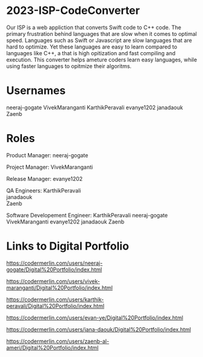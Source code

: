 # 2023-ISP-CodeConverter

Our ISP is a web appliction that converts Swift code to C++ code. The primary frustration behind languages that are slow when it comes to optimal speed. Languages such as Swift or Javascript are slow languages that are hard to optimize. Yet these languages are easy to learn compared to languages like C++, a  that is high opitization and fast compiling and execution. This converter helps ameture coders learn easy languages, while using faster languages to opitmize their algoritms. 

# Usernames

neeraj-gogate
VivekMaranganti
KarthikPeravali
evanye1202
janadaouk
Zaenb

# Roles

Product Manager:
neeraj-gogate

Project Manager:
VivekMaranganti

Release Manager:
evanye1202

QA Engineers:
KarthikPeravali\
janadaouk\
Zaenb

Software Developement Engineer:
KarthikPeravali
neeraj-gogate
VivekMaranganti
evanye1202
janadaouk
Zaenb


# Links to Digital Portfolio

https://codermerlin.com/users/neeraj-gogate/Digital%20Portfolio/index.html

https://codermerlin.com/users/vivek-maranganti/Digital%20Portfolio/index.html

https://codermerlin.com/users/karthik-peravali/Digital%20Portfolio/index.html

https://codermerlin.com/users/evan-ye/Digital%20Portfolio/index.html

https://codermerlin.com/users/jana-daouk/Digital%20Portfolio/index.html

https://codermerlin.com/users/zaenb-al-ameri/Digital%20Portfolio/index.html

